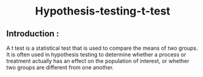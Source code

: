 # <center> Hypothesis-testing-t-test


## Introduction :
A t test is a statistical test that is used to compare the means of two groups. It is often used in hypothesis testing to determine whether a process or treatment actually has an effect on the population of interest, or whether two groups are different from one another.


<br><br>

##

